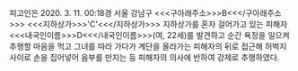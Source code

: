 피고인은 2020. 3. 11. 00:18경 서울 강남구 <<<구아래주소>>>B<<</구아래주소>>> <<<지하상가>>>'C'<<</지하상가>>> 지하상가를 혼자 걸어가고 있는 피해자 <<<내국인이름>>>D<<</내국인이름>>>(여, 22세)를 발견하고 순간 욕정을 일으켜 추행할 마음을 먹고 그녀를 따라 가다가 계단을 올라가는 피해자의 뒤로 접근해 허벅지 사이로 손을 집어넣어 음부를 만지는 등 피해자의 의사에 반하여 강제로 추행하였다.